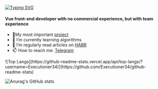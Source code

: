 <a align="center" href="https://git.io/typing-svg"><img src="https://readme-typing-svg.herokuapp.com?font=Fira+Code&weight=500&pause=1000&color=15F731&vCenter=true&width=435&lines=Hi+there+%F0%9F%91%8B%2C+I’m+Alexander" alt="Typing SVG" /></a>
<h4>Vue front-end developer with no commercial experience, but with team experience</h3>
<ul>
  <li>🔭My most important <a href='https://github.com/Executioner34/Panfilov.Academy-Module5' target="_blank">project</a></li>
  <li>🌱 I’m currently learning algorithms</li>
  <li>📄 I’m regularly read articles on <a href='https://habr.com/ru/feed/' target="_blank">HABR</a></li>
  <li>📫 How to reach me: <a href='https://t.me/Executioner34' target="_blank">Telegram</a></li>
</ul>
![Top Langs](https://github-readme-stats.vercel.app/api/top-langs/?username=Executioner34)](https://github.com/Executioner34/github-readme-stats)

![Anurag's GitHub stats](https://github-readme-stats.vercel.app/api?username=Executioner34&show_icons=true&theme=vue)

<!--
**Executioner34/Executioner34** is a ✨ _special_ ✨ repository because its `README.md` (this file) appears on your GitHub profile.

Here are some ideas to get you started:

- 🔭 I’m currently working on ...
- 🌱 I’m currently learning ...
- 👯 I’m looking to collaborate on ...
- 🤔 I’m looking for help with ...
- 💬 Ask me about ...
- 📫 How to reach me: ...
- 😄 Pronouns: ...
- ⚡ Fun fact: ...
-->
